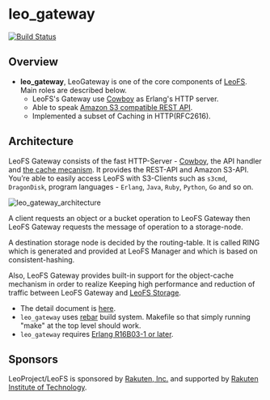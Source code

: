 # leo_gateway

[![Build Status](https://secure.travis-ci.org/leo-project/leo_gateway.png?branch=develop)](http://travis-ci.org/leo-project/leo_gateway)

## Overview

* **leo_gateway**, LeoGateway is one of the core components of [LeoFS](https://github.com/leo-project/leofs). Main roles are described below.
  * LeoFS's Gateway use [Cowboy](https://github.com/extend/cowboy) as Erlang's HTTP server.
  * Able to speak [Amazon S3 compatible REST API](http://docs.amazonwebservices.com/AmazonS3/2006-03-01/dev/Welcome.html?r=5754).
  * Implemented a subset of Caching in HTTP(RFC2616).

## Architecture

LeoFS Gateway consists of the fast HTTP-Server - [Cowboy](https://github.com/ninenines/cowboy), the API handler and [the cache mecanism](https://github.com/leo-project/leo_cache). It provides the REST-API and Amazon S3-API. You’re able to easily access LeoFS with S3-Clients such as `s3cmd`, `DragonDisk`, program languages - `Erlang`, `Java`, `Ruby`, `Python`, `Go` and so on.

![leo_gateway_architecture](https://raw.githubusercontent.com/leo-project/leofs/master/docs/assets/leofs-architecture.002.jpg)

A client requests an object or a bucket operation to LeoFS Gateway then LeoFS Gateway requests the message of operation to a storage-node.

A destination storage node is decided by the routing-table. It is called RING which is generated and provided at LeoFS Manager and which is based on consistent-hashing.

Also, LeoFS Gateway provides built-in support for the object-cache mechanism in order to realize Keeping high performance and reduction of traffic between LeoFS Gateway and [LeoFS Storage](https://github.com/leo-project/leo_storage).

* The detail document is [here](http://leo-project.net/leofs/docs/).
* `leo_gateway` uses [rebar](https://github.com/rebar/rebar) build system. Makefile so that simply running "make" at the top level should work.
* `leo_gateway` requires [Erlang R16B03-1 or later](http://www.erlang.org/).

## Sponsors

LeoProject/LeoFS is sponsored by [Rakuten, Inc.](http://global.rakuten.com/corp/) and supported by [Rakuten Institute of Technology](http://rit.rakuten.co.jp/).
